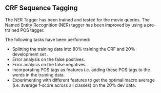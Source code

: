 ## CRF Sequence Tagging

The NER Tagger has been trained and tested for the movie queries. The Named Entity Recognition (NER) tagger has been improved by using a pre-trained POS tagger.

The following tasks have been performed:
* Splitting the training data into 80% training the CRF and 20% development set .
* Error analysis on the false positives.
* Error analysis on the false negatives.
* Incorporating POS tags as features i.e. adding these POS tags to the words in the training data.
* Experimenting with different features to get the optimal macro average (i.e. average f-score across all classes) on the 20% dev data.